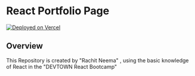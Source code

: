 # React Portfolio Page


[![Deployed on Vercel](https://img.shields.io/badge/Deployed%20on-Vercel-black?style=for-the-badge&logo=vercel)](https://vercel.com/rachits-projects-4ce907d2/v0-react-portfolio-page)


## Overview

This Repository is created by "Rachit Neema" , using the basic knowledge of React in the "DEVTOWN React Bootcamp" 





